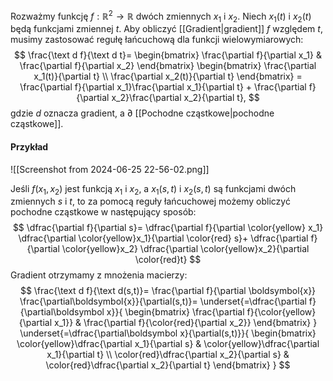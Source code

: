 Rozważmy funkcję $f:\mathbb{R}^2\to\mathbb{R}$ dwóch zmiennych $x_1$ i $x_2$. Niech $x_1(t)$ i $x_2(t)$ będą funkcjami zmiennej $t$. Aby obliczyć [[Gradient|gradient]] $f$ względem $t$, musimy zastosować regułę łańcuchową dla funkcji wielowymiarowych:
$$
\frac{\text d f}{\text d t}=
\begin{bmatrix}
\frac{\partial f}{\partial x_1} & \frac{\partial f}{\partial x_2}
\end{bmatrix}
\begin{bmatrix}
\frac{\partial x_1(t)}{\partial t} \\
\frac{\partial x_2(t)}{\partial t}
\end{bmatrix} =
\frac{\partial f}{\partial x_1}\frac{\partial x_1}{\partial t} + 
\frac{\partial f}{\partial x_2}\frac{\partial x_2}{\partial t},
$$
gdzie $d$ oznacza gradient, a $\partial$ [[Pochodne cząstkowe|pochodne cząstkowe]].

#### Przykład
![[Screenshot from 2024-06-25 22-56-02.png]]

Jeśli $f(x_1, x_2)$ jest funkcją $x_1$ i $x_2$, a $x_1(s, t)$ i $x_2(s, t)$ są funkcjami dwóch zmiennych $s$ i $t$, to za pomocą reguły łańcuchowej możemy obliczyć pochodne cząstkowe w następujący sposób:
$$
\dfrac{\partial f}{\partial s}=
\dfrac{\partial f}{\partial \color{yellow} x_1}
\dfrac{\partial \color{yellow}x_1}{\partial \color{red} s}+
\dfrac{\partial f}{\partial \color{yellow}x_2}
\dfrac{\partial \color{yellow}x_2}{\partial \color{red}t}
$$
Gradient otrzymamy z mnożenia macierzy:
$$
\frac{\text d f}{\text d(s,t)}=
\frac{\partial f}{\partial \boldsymbol{x}}
\frac{\partial\boldsymbol{x}}{\partial(s,t)}=
\underset{=\dfrac{\partial f}{\partial\boldsymbol x}}{
\begin{bmatrix}
\frac{\partial f}{\color{yellow}{\partial x_1}} & 
\frac{\partial f}{\color{red}{\partial x_2}}
\end{bmatrix}
}
\underset{=\dfrac{\partial\boldsymbol x}{\partial(s,t)}}{
\begin{bmatrix}
\color{yellow}\dfrac{\partial x_1}{\partial s} &
\color{yellow}\dfrac{\partial x_1}{\partial t} \\
\color{red}\dfrac{\partial x_2}{\partial s} &
\color{red}\dfrac{\partial x_2}{\partial t}
\end{bmatrix}
}
$$
